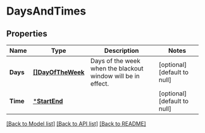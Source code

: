 # DaysAndTimes

## Properties
Name | Type | Description | Notes
------------ | ------------- | ------------- | -------------
**Days** | [**[]DayOfTheWeek**](DayOfTheWeek.md) | Days of the week when the blackout window will be in effect. | [optional] [default to null]
**Time** | [***StartEnd**](StartEnd.md) |  | [optional] [default to null]

[[Back to Model list]](../README.md#documentation-for-models) [[Back to API list]](../README.md#documentation-for-api-endpoints) [[Back to README]](../README.md)


